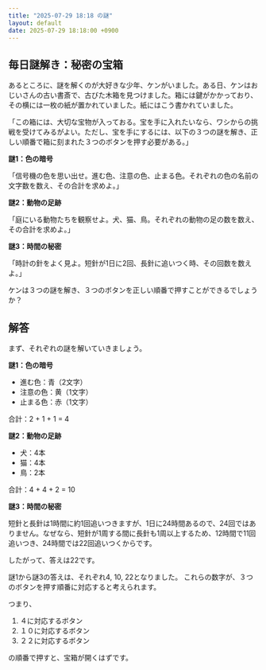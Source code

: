 ```yaml
---
title: "2025-07-29 18:18 の謎"
layout: default
date: 2025-07-29 18:18:00 +0900
---
```

## 毎日謎解き：秘密の宝箱

あるところに、謎を解くのが大好きな少年、ケンがいました。ある日、ケンはおじいさんの古い書斎で、古びた木箱を見つけました。箱には鍵がかかっており、その横には一枚の紙が置かれていました。紙にはこう書かれていました。

「この箱には、大切な宝物が入っておる。宝を手に入れたいなら、ワシからの挑戦を受けてみるがよい。ただし、宝を手にするには、以下の３つの謎を解き、正しい順番で箱に刻まれた３つのボタンを押す必要がある。」

**謎1：色の暗号**

「信号機の色を思い出せ。進む色、注意の色、止まる色。それぞれの色の名前の文字数を数え、その合計を求めよ。」

**謎2：動物の足跡**

「庭にいる動物たちを観察せよ。犬、猫、鳥。それぞれの動物の足の数を数え、その合計を求めよ。」

**謎3：時間の秘密**

「時計の針をよく見よ。短針が1日に2回、長針に追いつく時、その回数を数えよ。」

ケンは３つの謎を解き、３つのボタンを正しい順番で押すことができるでしょうか？

## 解答

まず、それぞれの謎を解いていきましょう。

**謎1：色の暗号**

*   進む色：青（2文字）
*   注意の色：黄（1文字）
*   止まる色：赤（1文字）

合計：2 + 1 + 1 = 4

**謎2：動物の足跡**

*   犬：4本
*   猫：4本
*   鳥：2本

合計：4 + 4 + 2 = 10

**謎3：時間の秘密**

短針と長針は1時間に約1回追いつきますが、1日に24時間あるので、24回ではありません。なぜなら、短針が1周する間に長針も1周以上するため、12時間で11回追いつき、24時間では22回追いつくからです。

したがって、答えは22です。

謎1から謎3の答えは、それぞれ4, 10, 22となりました。
これらの数字が、３つのボタンを押す順番に対応すると考えられます。

つまり、
1.  ４に対応するボタン
2.  １０に対応するボタン
3.  ２２に対応するボタン

の順番で押すと、宝箱が開くはずです。
